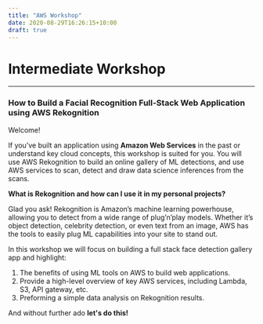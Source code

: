 ```yaml
---
title: "AWS Workshop"
date: 2020-08-29T16:26:15+10:00
draft: true
---
```


# Intermediate Workshop
___

### How to Build a Facial Recognition Full-Stack Web Application **using AWS Rekognition**

Welcome!

If you’ve built an application using **Amazon Web Services** in the past or understand key cloud concepts, this workshop is suited for you. You will use AWS Rekognition to build an online gallery of ML detections, and use AWS services to scan, detect and draw data science inferences from the scans.

**What is Rekognition and how can I use it in my personal projects?**

Glad you ask! Rekognition is Amazon’s machine learning powerhouse, allowing you to detect from a wide range of plug’n’play models. Whether it’s object detection, celebrity detection, or even text from an image, AWS has the tools to easily plug ML capabilities into your site to stand out.

In this workshop we will focus on building a full stack face detection gallery app and highlight:

1. The benefits of using ML tools on AWS to build web applications.
2. Provide a high-level overview of key AWS services, including Lambda, S3, API gateway, etc.
3. Preforming a simple data analysis on Rekognition results.

And without further ado **let's do this!**